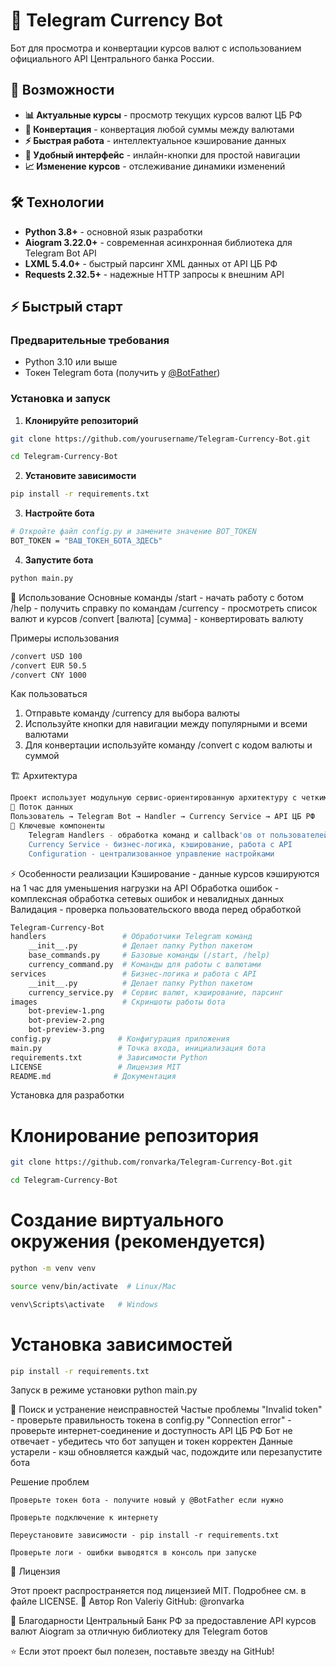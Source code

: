 # 💱 Telegram Currency Bot

Бот для просмотра и конвертации курсов валют с использованием официального API Центрального банка России.

## 🚀 Возможности

- **📊 Актуальные курсы** - просмотр текущих курсов валют ЦБ РФ
- **🔄 Конвертация** - конвертация любой суммы между валютами
- **⚡ Быстрая работа** - интеллектуальное кэширование данных
- **🎯 Удобный интерфейс** - инлайн-кнопки для простой навигации
- **📈 Изменение курсов** - отслеживание динамики изменений

## 🛠️ Технологии

- **Python 3.8+** - основной язык разработки
- **Aiogram 3.22.0+** - современная асинхронная библиотека для Telegram Bot API
- **LXML 5.4.0+** - быстрый парсинг XML данных от API ЦБ РФ
- **Requests 2.32.5+** - надежные HTTP запросы к внешним API

## ⚡ Быстрый старт

### Предварительные требования

- Python 3.10 или выше
- Токен Telegram бота (получить у [@BotFather](https://t.me/BotFather))

### Установка и запуск

1. **Клонируйте репозиторий**
```bash
git clone https://github.com/yourusername/Telegram-Currency-Bot.git
```
```bash
cd Telegram-Currency-Bot
```
2. **Установите зависимости**
```bash
pip install -r requirements.txt
```

3. **Настройте бота**
```bash
# Откройте файл config.py и замените значение BOT_TOKEN
BOT_TOKEN = "ВАШ_ТОКЕН_БОТА_ЗДЕСЬ"
```
4. **Запустите бота**
```bash
python main.py
```
📖 Использование
Основные команды
/start - начать работу с ботом
/help - получить справку по командам
/currency - просмотреть список валют и курсов
/convert [валюта] [сумма] - конвертировать валюту

Примеры использования
```bash
/convert USD 100
/convert EUR 50.5
/convert CNY 1000
```

Как пользоваться
1. Отправьте команду /currency для выбора валюты
2. Используйте кнопки для навигации между популярными и всеми валютами
3. Для конвертации используйте команду /convert с кодом валюты и суммой

🏗️ Архитектура
```bash
Проект использует модульную сервис-ориентированную архитектуру с четким разделением ответственности:
🔄 Поток данных
Пользователь → Telegram Bot → Handler → Currency Service → API ЦБ РФ
🎯 Ключевые компоненты
    Telegram Handlers - обработка команд и callback'ов от пользователей
    Currency Service - бизнес-логика, кэширование, работа с API
    Configuration - централизованное управление настройками
```

⚡ Особенности реализации
    Кэширование - данные курсов кэшируются на 1 час для уменьшения нагрузки на API
    Обработка ошибок - комплексная обработка сетевых ошибок и невалидных данных
    Валидация - проверка пользовательского ввода перед обработкой
```bash
Telegram-Currency-Bot
handlers                 # Обработчики Telegram команд
    __init__.py          # Делает папку Python пакетом
    base_commands.py     # Базовые команды (/start, /help)
    currency_command.py  # Команды для работы с валютами
services                 # Бизнес-логика и работа с API
    __init__.py          # Делает папку Python пакетом
    currency_service.py  # Сервис валют, кэширование, парсинг
images                   # Скриншоты работы бота
    bot-preview-1.png
    bot-preview-2.png
    bot-preview-3.png
config.py               # Конфигурация приложения
main.py                 # Точка входа, инициализация бота
requirements.txt        # Зависимости Python
LICENSE                 # Лицензия MIT
README.md              # Документация
```
Установка для разработки
# Клонирование репозитория
```bash
git clone https://github.com/ronvarka/Telegram-Currency-Bot.git
```
```bash
cd Telegram-Currency-Bot
```
# Создание виртуального окружения (рекомендуется)
```bash
python -m venv venv
```
```bash
source venv/bin/activate  # Linux/Mac
```
```bash
venv\Scripts\activate   # Windows
```
# Установка зависимостей
```bash
pip install -r requirements.txt
```
Запуск в режиме установки
python main.py

🐛 Поиск и устранение неисправностей
Частые проблемы
    "Invalid token" - проверьте правильность токена в config.py
    "Connection error" - проверьте интернет-соединение и доступность API ЦБ РФ
    Бот не отвечает - убедитесь что бот запущен и токен корректен
    Данные устарели - кэш обновляется каждый час, подождите или перезапустите бота

Решение проблем

    Проверьте токен бота - получите новый у @BotFather если нужно

    Проверьте подключение к интернету

    Переустановите зависимости - pip install -r requirements.txt

    Проверьте логи - ошибки выводятся в консоль при запуске

📄 Лицензия

Этот проект распространяется под лицензией MIT. Подробнее см. в файле LICENSE.
👤 Автор
Ron Valeriy
GitHub: @ronvarka

🙏 Благодарности
Центральный Банк РФ за предоставление API курсов валют
Aiogram за отличную библиотеку для Telegram ботов

⭐ Если этот проект был полезен, поставьте звезду на GitHub!
